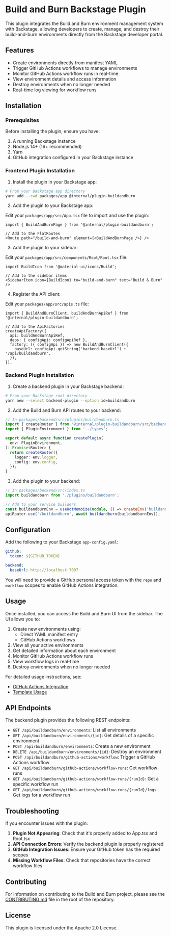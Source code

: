 # Build and Burn Backstage Plugin

This plugin integrates the Build and Burn environment management system with Backstage, allowing developers to create, manage, and destroy their build-and-burn environments directly from the Backstage developer portal.

## Features

- Create environments directly from manifest YAML
- Trigger GitHub Actions workflows to manage environments
- Monitor GitHub Actions workflow runs in real-time
- View environment details and access information
- Destroy environments when no longer needed
- Real-time log viewing for workflow runs

## Installation

### Prerequisites

Before installing the plugin, ensure you have:

1. A running Backstage instance
2. Node.js 14+ (16+ recommended)
3. Yarn
4. GitHub integration configured in your Backstage instance

### Frontend Plugin Installation

1. Install the plugin in your Backstage app:

```bash
# From your Backstage app directory
yarn add --cwd packages/app @internal/plugin-buildandburn
```

2. Add the plugin to your Backstage app:

Edit your `packages/app/src/App.tsx` file to import and use the plugin:

```tsx
import { BuildAndBurnPage } from '@internal/plugin-buildandburn';

// Add to the FlatRoutes
<Route path="/build-and-burn" element={<BuildAndBurnPage />} />
```

3. Add the plugin to your sidebar:

Edit your `packages/app/src/components/Root/Root.tsx` file:

```tsx
import BuildIcon from '@material-ui/icons/Build';

// Add to the sidebar items
<SidebarItem icon={BuildIcon} to="build-and-burn" text="Build & Burn" />
```

4. Register the API client:

Edit your `packages/app/src/apis.ts` file:

```tsx
import { BuildAndBurnClient, buildAndBurnApiRef } from '@internal/plugin-buildandburn';

// Add to the ApiFactories
createApiFactory({
  api: buildAndBurnApiRef,
  deps: { configApi: configApiRef },
  factory: ({ configApi }) => new BuildAndBurnClient({
    baseUrl: configApi.getString('backend.baseUrl') + '/api/buildandburn',
  }),
}),
```

### Backend Plugin Installation

1. Create a backend plugin in your Backstage backend:

```bash
# From your Backstage root directory
yarn new --select backend-plugin --option id=buildandburn
```

2. Add the Build and Burn API routes to your backend:

```typescript
// In packages/backend/src/plugins/buildandburn.ts
import { createRouter } from '@internal/plugin-buildandburn/src/backend';
import { PluginEnvironment } from '../types';

export default async function createPlugin(
  env: PluginEnvironment,
): Promise<Router> {
  return createRouter({
    logger: env.logger,
    config: env.config,
  });
}
```

3. Add the plugin to your backend:

```typescript
// In packages/backend/src/index.ts
import buildandburn from './plugins/buildandburn';

// Add to your service builders
const buildandburnEnv = useHotMemoize(module, () => createEnv('buildandburn'));
apiRouter.use('/buildandburn', await buildandburn(buildandburnEnv));
```

## Configuration

Add the following to your Backstage `app-config.yaml`:

```yaml
github:
  token: ${GITHUB_TOKEN}

backend:
  baseUrl: http://localhost:7007
```

You will need to provide a GitHub personal access token with the `repo` and `workflow` scopes to enable GitHub Actions integration.

## Usage

Once installed, you can access the Build and Burn UI from the sidebar. The UI allows you to:

1. Create new environments using:
   - Direct YAML manifest entry
   - GitHub Actions workflows
2. View all your active environments
3. Get detailed information about each environment
4. Monitor GitHub Actions workflow runs
5. View workflow logs in real-time
6. Destroy environments when no longer needed

For detailed usage instructions, see:
- [GitHub Actions Integration](./github-actions-integration.md)
- [Template Usage](./template-usage.md)

## API Endpoints

The backend plugin provides the following REST endpoints:

- `GET /api/buildandburn/environments`: List all environments
- `GET /api/buildandburn/environments/{id}`: Get details of a specific environment
- `POST /api/buildandburn/environments`: Create a new environment
- `DELETE /api/buildandburn/environments/{id}`: Destroy an environment
- `POST /api/buildandburn/github-actions/workflow`: Trigger a GitHub Actions workflow
- `GET /api/buildandburn/github-actions/workflow-runs`: Get workflow runs
- `GET /api/buildandburn/github-actions/workflow-runs/{runId}`: Get a specific workflow run
- `GET /api/buildandburn/github-actions/workflow-runs/{runId}/logs`: Get logs for a workflow run

## Troubleshooting

If you encounter issues with the plugin:

1. **Plugin Not Appearing**: Check that it's properly added to App.tsx and Root.tsx
2. **API Connection Errors**: Verify the backend plugin is properly registered
3. **GitHub Integration Issues**: Ensure your GitHub token has the required scopes
4. **Missing Workflow Files**: Check that repositories have the correct workflow files

## Contributing

For information on contributing to the Build and Burn project, please see the [CONTRIBUTING.md](../../CONTRIBUTING.md) file in the root of the repository.

## License

This plugin is licensed under the Apache 2.0 License. 